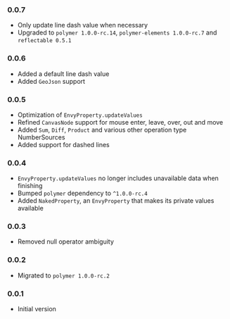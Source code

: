 ### 0.0.7
  * Only update line dash value when necessary
  * Upgraded to `polymer 1.0.0-rc.14`, `polymer-elements 1.0.0-rc.7` and `reflectable 0.5.1`

### 0.0.6
  * Added a default line dash value
  * Added `GeoJson` support

### 0.0.5
  * Optimization of `EnvyProperty.updateValues`
  * Refined `CanvasNode` support for mouse enter, leave, over, out and move
  * Added `Sum`, `Diff`, `Product` and various other operation type NumberSources
  * Added support for dashed lines
  
### 0.0.4
  * `EnvyProperty.updateValues` no longer includes unavailable data when finishing
  * Bumped `polymer` dependency to `^1.0.0-rc.4`
  * Added `NakedProperty`, an `EnvyProperty` that makes its private values available 

### 0.0.3
  * Removed null operator ambiguity

### 0.0.2
  * Migrated to `polymer 1.0.0-rc.2`

### 0.0.1
  * Initial version